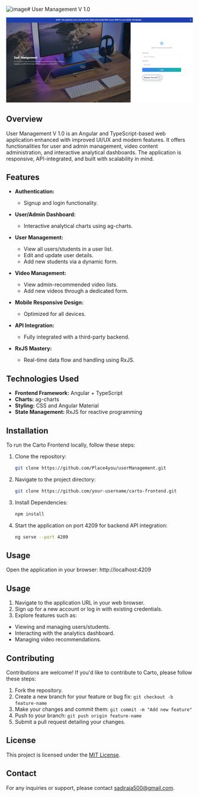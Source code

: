 ![image](https://github.com/user-attachments/assets/f0d197d3-62ba-4650-a05a-517e227039b0)# User Management V 1.0

![User Frontend](public/user-frontend-thumbnail.JPG)

## Overview

User Management V 1.0 is an Angular and TypeScript-based web application enhanced with improved UI/UX and modern features. It offers functionalities for user and admin management, video content administration, and interactive analytical dashboards. The application is responsive, API-integrated, and built with scalability in mind.

## Features

- **Authentication:**
  - Signup and login functionality.

- **User/Admin Dashboard:**
  - Interactive analytical charts using ag-charts.

- **User Management:**
  - View all users/students in a user list.
  - Edit and update user details.
  - Add new students via a dynamic form.

- **Video Management:**
  - View admin-recommended video lists.
  - Add new videos through a dedicated form.

- **Mobile Responsive Design:**
  - Optimized for all devices.

- **API Integration:**
  - Fully integrated with a third-party backend.

- **RxJS Mastery:**
  - Real-time data flow and handling using RxJS.

## Technologies Used

- **Frontend Framework:** Angular + TypeScript
- **Charts:** ag-charts
- **Styling:** CSS and Angular Material
- **State Management:** RxJS for reactive programming

## Installation

To run the Carto Frontend locally, follow these steps:

1. Clone the repository:
   ```bash
   git clone https://github.com/Place4you/userManagement.git
   
2. Navigate to the project directory:
   ```bash
   git clone https://github.com/your-username/carto-frontend.git
   
3. Install Dependencies:
   ```bash
   npm install

4. Start the application on port 4209 for backend API integration:
   ```bash
   ng serve --port 4209
## Usage
Open the application in your browser:
   http://localhost:4209

## Usage

1. Navigate to the application URL in your web browser.
2. Sign up for a new account or log in with existing credentials.
3. Explore features such as:
+ Viewing and managing users/students.
+ Interacting with the analytics dashboard.
+ Managing video recommendations.

## Contributing

Contributions are welcome! If you'd like to contribute to Carto, please follow these steps:

1. Fork the repository.
2. Create a new branch for your feature or bug fix: `git checkout -b feature-name`
3. Make your changes and commit them: `git commit -m "Add new feature"`
4. Push to your branch: `git push origin feature-name`
5. Submit a pull request detailing your changes.

## License

This project is licensed under the [MIT License](LICENSE).

## Contact

For any inquiries or support, please contact sadiraja500@gmail.com.
